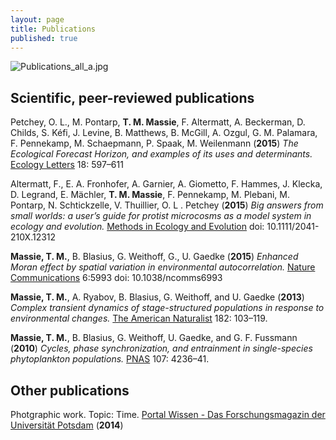 ```yaml
---
layout: page
title: Publications
published: true
---
```

![Publications_all_a.jpg]({{site.baseurl}}/img/Publications_all_a.jpg)

## Scientific, peer-reviewed publications

Petchey, O. L., M. Pontarp, **T. M. Massie**, F. Altermatt, A. Beckerman, D. Childs, S. Kéfi, J. Levine, B. Matthews, B. McGill, A. Ozgul, G. M. Palamara, F. Pennekamp, M. Schaepmann, P. Spaak, M. Weilenmann (**2015**) _The Ecological Forecast Horizon, and examples of its uses and determinants._  [Ecology Letters](http://onlinelibrary.wiley.com/doi/10.1111/ele.12443/full) 18: 597–611  

Altermatt, F., E. A. Fronhofer, A. Garnier, A. Giometto, F. Hammes, J. Klecka, D. Legrand, E. Mächler, **T. M. Massie**, F. Pennekamp, M. Plebani, M. Pontarp, N. Schtickzelle, V. Thuillier, O. L . Petchey (**2015**) _Big answers from small worlds: a user’s guide for protist microcosms as a model system in ecology and evolution._ [Methods in Ecology and Evolution](http://onlinelibrary.wiley.com/doi/10.1111/2041-210X.12312/full) doi: 10.1111/2041-210X.12312  

**Massie, T. M.**, B. Blasius, G. Weithoff, G., U. Gaedke (**2015**) _Enhanced Moran effect by spatial variation in environmental autocorrelation._ [Nature Communications](https://www.nature.com/articles/ncomms6993) 6:5993 doi: 10.1038/ncomms6993  

**Massie, T. M.**, A. Ryabov, B. Blasius, G. Weithoff, and U. Gaedke (**2013**) _Complex transient dynamics of stage-structured populations in response to environmental changes._ [The American Naturalist](http://www.journals.uchicago.edu/doi/abs/10.1086/670590) 182: 103–119.  

**Massie, T. M.**, B. Blasius, G. Weithoff, U. Gaedke, and G. F. Fussmann (**2010**) _Cycles, phase synchronization, and entrainment in single-species phytoplankton populations._ [PNAS](http://www.pnas.org/content/107/9/4236.short) 107: 4236–41.


## Other publications

Photgraphic work. Topic: Time. [Portal Wissen - Das Forschungsmagazin der Universität Potsdam](https://www.uni-potsdam.de/fileadmin01/projects/up-entdecken/docs/portal_wissen/2014/Portal_Wissen_2014_2.pdf) (**2014**)

